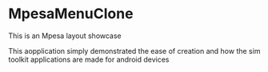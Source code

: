 # MpesaMenuClone
This is an Mpesa layout showcase

This aopplication simply demonstrated the ease of creation and how the sim toolkit applications are made for android devices
